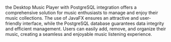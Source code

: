 the Desktop Music Player with PostgreSQL integration offers a comprehensive solution for music enthusiasts to manage and enjoy their music collections. The use of JavaFX ensures an attractive and user-friendly interface, while the PostgreSQL database guarantees data integrity and efficient management. Users can easily add, remove, and organize their music, creating a seamless and enjoyable music listening experience.
